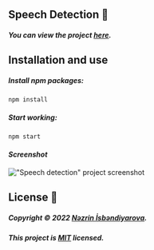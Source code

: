 ## Speech Detection 💬

##### _You can view the project [here](https://isbendiyarovanezrin.github.io/SpeechDetection "Click me!🙂")._

## Installation and use

##### _Install npm packages:_

```
npm install
```

##### _Start working:_

```
npm start
```

#### _Screenshot_

!["Speech detection" project screenshot](https://i.postimg.cc/NM16N687/sd.png)

## License 📝

##### _Copyright © 2022 [Nəzrin İsbəndiyarova](https://github.com/isbendiyarovanezrin "Click me!😎")._

##### _This project is [MIT](https://github.com/isbendiyarovanezrin/SpeechDetection/blob/master/LICENSE "Click me!🧐") licensed._
